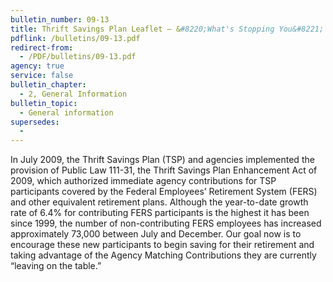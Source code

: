 ```yaml
---
bulletin_number: 09-13
title: Thrift Savings Plan Leaflet — &#8220;What's Stopping You&#8221;
pdflink: /bulletins/09-13.pdf
redirect-from:
  - /PDF/bulletins/09-13.pdf
agency: true
service: false
bulletin_chapter:
  - 2, General Information
bulletin_topic:
  - General information
supersedes:
  -
---
```


In July 2009, the Thrift Savings Plan (TSP) and agencies implemented the provision of Public Law 111-31, the Thrift Savings Plan Enhancement Act of 2009, which authorized immediate agency contributions for TSP participants covered by the Federal Employees’ Retirement System (FERS) and other equivalent retirement plans. Although the year-to-date growth rate of 6.4% for contributing FERS participants is the highest it has been since 1999, the number of non-contributing FERS employees has increased approximately 73,000 between July and December. Our goal now is to encourage these new participants to begin saving for their retirement and taking advantage of the Agency Matching Contributions they are currently “leaving on the table.”

